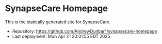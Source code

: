 # SynapseCare Homepage

This is the statically generated site for SynapseCare.

- Repository: https://github.com/AndrewDunbar1/synapsecare-homepage
- Last deployment: Mon Apr 21 20:01:55 EDT 2025
